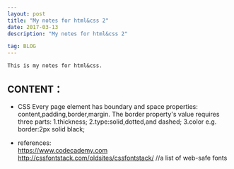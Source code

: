```yaml
---
layout: post
title: "My notes for html&css 2"
date: 2017-03-13 
description: "My notes for html&css 2"  

tag: BLOG 
---   
```

    This is my notes for html&css.

## CONTENT：
+   CSS
    Every page element has boundary and space properties: content,padding,border,margin.
    The border property's value requires three parts:
    1.thickness;
    2.type:solid,dotted,and dashed;
    3.color
    e.g. border:2px solid black;
   


     
+   references:  
    https://www.codecademy.com
    http://cssfontstack.com/oldsites/cssfontstack/  //a list of web-safe fonts




